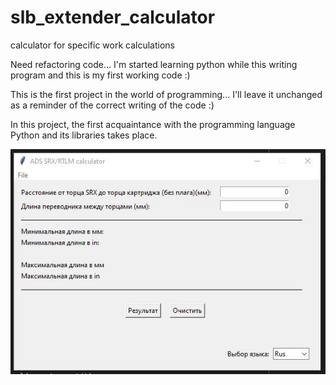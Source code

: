 # slb_extender_calculator

calculator for specific work calculations

Need refactoring code... I'm started learning python while this writing program and this is my first working code :)

This is the first project in the world of programming... I'll leave it unchanged as a reminder of the correct writing of the code :)

In this project, the first acquaintance with the programming language Python and its libraries takes place.

![alt text](https://github.com/Frvzr/slb_extender_calculator/blob/tree/screens/calc.jpg)
